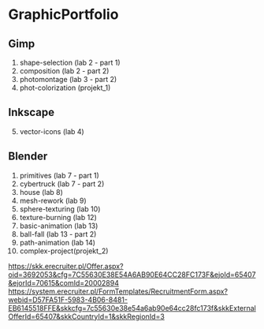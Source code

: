 # GraphicPortfolio

## Gimp
1. shape-selection (lab 2 - part 1)
1. composition (lab 2 - part 2)
4. photomontage (lab 3 - part 2)
9. phot-colorization (projekt_1)

## Inkscape
5. vector-icons (lab 4)

## Blender
1. primitives (lab 7 - part 1)
2. cybertruck (lab 7 - part 2)
3. house (lab 8)
4. mesh-rework (lab 9)
5. sphere-texturing (lab 10)
6. texture-burning (lab 12)
7. basic-animation (lab 13)
8. ball-fall (lab 13 - part 2)
9. path-animation (lab 14)
10. complex-project(projekt_2)



https://skk.erecruiter.pl/Offer.aspx?oid=3692053&cfg=7C55630E38E54A6AB90E64CC28FC173F&ejoId=65407&ejorId=70615&comId=20002894
https://system.erecruiter.pl/FormTemplates/RecruitmentForm.aspx?webid=D57FA51F-5983-4B06-8481-EB6145518FFE&skkcfg=7c55630e38e54a6ab90e64cc28fc173f&skkExternalOfferId=65407&skkCountryId=1&skkRegionId=3
